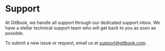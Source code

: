# Support

At GitBook, we handle all support through our dedicated support inbox. We have a stellar technical support team who will get back to you as soon as possible.

To submit a new issue or request, email us at [support@gitbook.com](mailto:support@gitbook.com).
